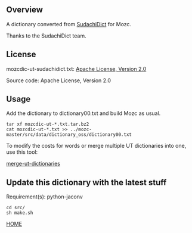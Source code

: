 ## Overview

A dictionary converted from [SudachiDict](https://github.com/WorksApplications/SudachiDict) for Mozc.

Thanks to the SudachiDict team.

## License

mozcdic-ut-sudachidict.txt: [Apache License, Version 2.0](https://github.com/WorksApplications/SudachiDict/blob/develop/LEGAL)

Source code: Apache License, Version 2.0

## Usage

Add the dictionary to dictionary00.txt and build Mozc as usual.

```
tar xf mozcdic-ut-*.txt.tar.bz2
cat mozcdic-ut-*.txt >> ../mozc-master/src/data/dictionary_oss/dictionary00.txt
```

To modify the costs for words or merge multiple UT dictionaries into one, use this tool:

[merge-ut-dictionaries](https://github.com/utuhiro78/merge-ut-dictionaries)

## Update this dictionary with the latest stuff

Requirement(s): python-jaconv

```
cd src/
sh make.sh
```

[HOME](http://linuxplayers.g1.xrea.com/mozc-ut.html)
